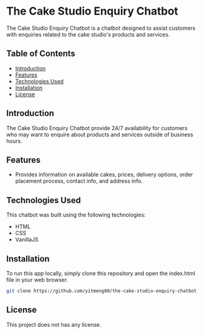 # The Cake Studio Enquiry Chatbot

The Cake Studio Enquiry Chatbot is a chatbot designed to assist customers with enquiries related to the cake studio's products and services.

## Table of Contents

- [Introduction](#introduction)
- [Features](#features)
- [Technologies Used](#technologies-used)
- [Installation](#installation)
- [License](#license)

## Introduction

The Cake Studio Enquiry Chatbot provide 24/7 availability for customers who may want to enquire about products and services outside of business hours.

## Features

- Provides information on available cakes, prices, delivery options, order placement process, contact info, and address info.

## Technologies Used

This chatbot was built using the following technologies:

- HTML
- CSS
- VanillaJS

## Installation

To run this app locally, simply clone this repository and open the index.html file in your web browser.

```bash
git clone https://github.com/yitmeng00/the-cake-studio-enquiry-chatbot.git
```

## License
This project does not has any license.
